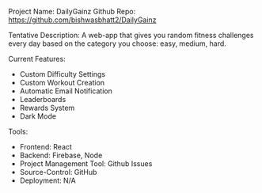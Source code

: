 Project Name: DailyGainz
Github Repo: https://github.com/bishwasbhatt2/DailyGainz

Tentative Description: A web-app that gives you random fitness challenges every day based on the category you choose: easy, medium, hard.

Current Features:
* Custom Difficulty Settings
* Custom Workout Creation
* Automatic Email Notification
* Leaderboards
* Rewards System
* Dark Mode

Tools: 
* Frontend: React
* Backend: Firebase, Node
* Project Management Tool: Github Issues
* Source-Control: GitHub
* Deployment: N/A
